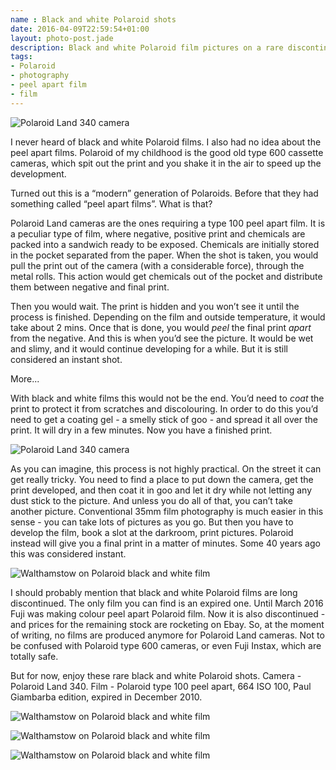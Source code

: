 ```yaml
---
name : Black and white Polaroid shots
date: 2016-04-09T22:59:54+01:00
layout: photo-post.jade
description: Black and white Polaroid film pictures on a rare discontinued type 100 peel apart film. Impressions on taking pictures with the vintage Polaroid Land 340 camera.
tags:
- Polaroid
- photography
- peel apart film
- film
---
```


<p class="featured-photo"><img src="/photos/2016-04-09-polaroid-bw/polaroid-land-340.jpg" class="featured" alt="Polaroid Land 340 camera" tabindex="0"></p>

I never heard of black and white Polaroid films. I also had no idea about the peel apart films. Polaroid of my childhood is the good old type 600 cassette cameras, which spit out the print and you shake it in the air to speed up the development.

Turned out this is a “modern” generation of Polaroids. Before that they had something called “peel apart films”. What is that?

Polaroid Land cameras are the ones requiring a type 100 peel apart film. It is a peculiar type of film, where negative, positive print and chemicals are packed into a sandwich ready to be exposed. Chemicals are initially stored in the pocket separated from the paper. When the shot is taken, you would pull the print out of the camera (with a considerable force), through the metal rolls. This action would get chemicals out of the pocket and distribute them between negative and final print.

Then you would wait. The print is hidden and you won’t see it until the process is finished. Depending on the film and outside temperature, it would take about 2 mins. Once that is done, you would _peel_ the final print _apart_ from the negative. And this is when you’d see the picture. It would be wet and slimy, and it would continue developing for a while. But it is still considered an instant shot.

More...

With black and white films this would not be the end. You’d need to _coat_ the print to protect it from scratches and discolouring. In order to do this you’d need to get a coating gel - a smelly stick of goo - and spread it all over the print. It will dry in a few minutes. Now you have a finished print.

<p class="featured-photo"><img src="/photos/2016-04-09-polaroid-bw/polaroid-coating.jpg" class="featured" alt="Polaroid Land 340 camera" tabindex="0"></p>

As you can imagine, this process is not highly practical. On the street it can get really tricky. You need to find a place to put down the camera, get the print developed, and then coat it in goo and let it dry while not letting any dust stick to the picture. And unless you do all of that, you can’t take another picture. Conventional 35mm film photography is much easier in this sense - you can take lots of pictures as you go. But then you have to develop the film, book a slot at the darkroom, print pictures. Polaroid instead will give you a final print in a matter of minutes. Some 40 years ago this was considered instant.

<p class="featured-photo"><img src="/photos/2016-04-09-polaroid-bw/IMG_20160409_0006.jpg" class="featured" alt="Walthamstow on Polaroid black and white film" tabindex="0"></p>

I should probably mention that black and white Polaroid films are long discontinued. The only film you can find is an expired one. Until March 2016 Fuji was making colour peel apart Polaroid film. Now it is also discontinued - and prices for the remaining stock are rocketing on Ebay. So, at the moment of writing, no films are produced anymore for Polaroid Land cameras. Not to be confused with Polaroid type 600 cameras, or even Fuji Instax, which are totally safe.

But for now, enjoy these rare black and white Polaroid shots. Camera - Polaroid Land 340. Film - Polaroid type 100 peel apart, 664 ISO 100, Paul Giambarba edition, expired in December 2010.

<p class="featured-photo"><img src="/photos/2016-04-09-polaroid-bw/IMG_20160409_0004.jpg" class="featured" alt="Walthamstow on Polaroid black and white film" tabindex="0"></p>

<p class="featured-photo"><img src="/photos/2016-04-09-polaroid-bw/IMG_20160409_0005.jpg" class="featured" alt="Walthamstow on Polaroid black and white film" tabindex="0"></p>

<p class="featured-photo"><img src="/photos/2016-04-09-polaroid-bw/IMG_20160409_0007.jpg" class="featured" alt="Walthamstow on Polaroid black and white film" tabindex="0"></p>

